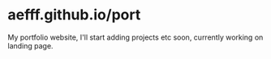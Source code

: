 # aefff.github.io/port
My portfolio website, I'll start adding projects etc soon, currently working on landing page.
